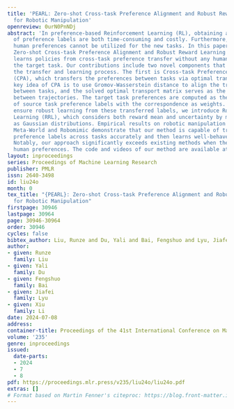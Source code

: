 ```yaml
---
title: 'PEARL: Zero-shot Cross-task Preference Alignment and Robust Reward Learning
  for Robotic Manipulation'
openreview: 0urN0PnNDj
abstract: 'In preference-based Reinforcement Learning (RL), obtaining a large number
  of preference labels are both time-consuming and costly. Furthermore, the queried
  human preferences cannot be utilized for the new tasks. In this paper, we propose
  Zero-shot Cross-task Preference Alignment and Robust Reward Learning (PEARL), which
  learns policies from cross-task preference transfer without any human labels of
  the target task. Our contributions include two novel components that facilitate
  the transfer and learning process. The first is Cross-task Preference Alignment
  (CPA), which transfers the preferences between tasks via optimal transport. The
  key idea of CPA is to use Gromov-Wasserstein distance to align the trajectories
  between tasks, and the solved optimal transport matrix serves as the correspondence
  between trajectories. The target task preferences are computed as the weighted sum
  of source task preference labels with the correspondence as weights. Moreover, to
  ensure robust learning from these transferred labels, we introduce Robust Reward
  Learning (RRL), which considers both reward mean and uncertainty by modeling rewards
  as Gaussian distributions. Empirical results on robotic manipulation tasks from
  Meta-World and Robomimic demonstrate that our method is capable of transferring
  preference labels across tasks accurately and then learns well-behaved policies.
  Notably, our approach significantly exceeds existing methods when there are few
  human preferences. The code and videos of our method are available at: https://sites.google.com/view/pearl-preference.'
layout: inproceedings
series: Proceedings of Machine Learning Research
publisher: PMLR
issn: 2640-3498
id: liu24o
month: 0
tex_title: "{PEARL}: Zero-shot Cross-task Preference Alignment and Robust Reward Learning
  for Robotic Manipulation"
firstpage: 30946
lastpage: 30964
page: 30946-30964
order: 30946
cycles: false
bibtex_author: Liu, Runze and Du, Yali and Bai, Fengshuo and Lyu, Jiafei and Li, Xiu
author:
- given: Runze
  family: Liu
- given: Yali
  family: Du
- given: Fengshuo
  family: Bai
- given: Jiafei
  family: Lyu
- given: Xiu
  family: Li
date: 2024-07-08
address:
container-title: Proceedings of the 41st International Conference on Machine Learning
volume: '235'
genre: inproceedings
issued:
  date-parts:
  - 2024
  - 7
  - 8
pdf: https://proceedings.mlr.press/v235/liu24o/liu24o.pdf
extras: []
# Format based on Martin Fenner's citeproc: https://blog.front-matter.io/posts/citeproc-yaml-for-bibliographies/
---
```

